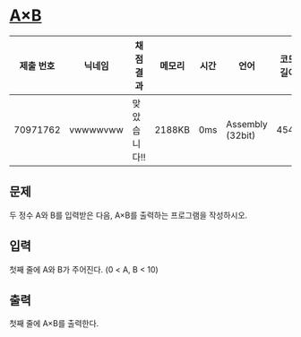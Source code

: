 #  [A×B](https://www.acmicpc.net/problem/10998) 

| 제출 번호 | 닉네임 | 채점 결과 | 메모리 | 시간 | 언어 | 코드 길이 |
|---|---|---|---|---|---|---|
|70971762|vwwwwvww|맞았습니다!! |2188KB|0ms|Assembly (32bit)|454B|

## 문제
<p>두 정수 A와 B를 입력받은 다음, A×B를 출력하는 프로그램을 작성하시오.</p>

## 입력
<p>첫째 줄에 A와 B가 주어진다. (0 < A, B < 10)</p>

## 출력
<p>첫째 줄에 A×B를 출력한다.</p>

